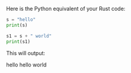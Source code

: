 Here is the Python equivalent of your Rust code:

```python
s = "hello"
print(s)

s1 = s + " world"
print(s1)
```

This will output:

hello
hello world
